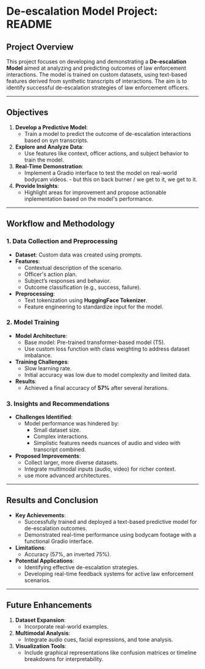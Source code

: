 # De-escalation Model Project: README

## Project Overview

This project focuses on developing and demonstrating a **De-escalation Model** aimed at analyzing and predicting outcomes of law enforcement interactions. The model is trained on custom datasets, using text-based features derived from synthetic transcripts of interactions. The aim is to identify successful de-escalation strategies of law enforcement officers.

---

## Objectives

1. **Develop a Predictive Model**:
   - Train a model to predict the outcome of de-escalation interactions based on syn transcripts.
2. **Explore and Analyze Data**:
   - Use features like context, officer actions, and subject behavior to train the model.
3. **Real-Time Demonstration**:
   - Implement a Gradio interface to test the model on real-world bodycam videos. - but this on back burner / we get to it, we get to it. 
4. **Provide Insights**:
   - Highlight areas for improvement and propose actionable inplementation based on the model's performance.

---

## Workflow and Methodology

### 1. **Data Collection and Preprocessing**
   - **Dataset**: Custom data was created using prompts.
   - **Features**:
     - Contextual description of the scenario.
     - Officer's action plan.
     - Subject’s responses and behavior.
     - Outcome classification (e.g., success, failure).
   - **Preprocessing**:
     - Text tokenization using **HuggingFace Tokenizer**.
     - Feature engineering to standardize input for the model.

### 2. **Model Training**
   - **Model Architecture**:
     - Base model: Pre-trained transformer-based model (T5).
     - Use custom loss function with class weighting to address dataset imbalance.
   - **Training Challenges**:
     - Slow learning rate.
     - Initial accuracy was low due to model complexity and limited data.
   - **Results**:
     - Achieved a final accuracy of **57%** after several iterations.

### 3. **Insights and Recommendations**
   - **Challenges Identified**:
     - Model performance was hindered by:
       - Small dataset size.
       - Complex interactions.
       - Simplistic features needs nuances of audio and video with transcript combined.
   - **Proposed Improvements**:
     - Collect larger, more diverse datasets.
     - Integrate multimodal inputs (audio, video) for richer context.
     - use more advanced architectures.

---

## Results and Conclusion

- **Key Achievements**:
  - Successfully trained and deployed a text-based predictive model for de-escalation outcomes.
  - Demonstrated real-time performance using bodycam footage with a functional Gradio interface.
- **Limitations**:
  - Accuracy (57%, an inverted 75%). 
- **Potential Applications**:
  - Identifying effective de-escalation strategies.
  - Developing real-time feedback systems for active law enforcement scenarios.

---

## Future Enhancements

1. **Dataset Expansion**:
   - Incorporate real-world examples.
2. **Multimodal Analysis**:
   - Integrate audio cues, facial expressions, and tone analysis.
3. **Visualization Tools**:
   - Include graphical representations like confusion matrices or timeline breakdowns for interpretability.

